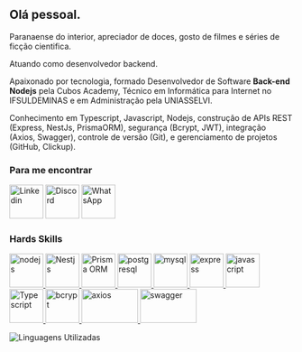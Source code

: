 <html>
  <body>
    <main>
      <section>
        <h1>Olá pessoal.</h1>
      </section>
      <section>
        <p>
          Paranaense do interior, apreciador de doces, gosto de filmes e séries de ficção cientifica.
        </p>
        <p>
          Atuando como desenvolvedor backend.
        <p>
          Apaixonado por tecnologia, formado Desenvolvedor de Software <strong>Back-end Nodejs</strong> pela Cubos Academy, Técnico em Informática para Internet no IFSULDEMINAS e em Administração pela UNIASSELVI.
        </p>
        <p>
          Conhecimento em Typescript, Javascript, Nodejs, construção de APIs REST (Express, NestJs, PrismaORM), segurança (Bcrypt, JWT), integração (Axios, Swagger), controle de versão (Git), e gerenciamento de projetos (GitHub, Clickup).
        </p>
      </section>
      <section>
        <h3>Para me encontrar</h3>
        <p>
          <a href="https://www.linkedin.com/in/paulors1206/" target="blank"
            ><img
              src="https://expertdigital.net/wp-content/uploads/2018/11/linkedin-logo.png"
              alt="Linkedin"
              height="60"
              width="60"
          /></a>
          <a href="https://discord.gg/PRS#1354" target="blank"
            ><img
              src="https://logodownload.org/wp-content/uploads/2017/11/discord-logo-0.png"
              alt="Discord"
              height="60"
              width="60"
          /></a>
          <a
            href="https://api.whatsapp.com/send?phone=5516991867675"
            target="blank"
            ><img
              src="https://logodownload.org/wp-content/uploads/2015/04/whatsapp-logo-png-0.png"
              alt="WhatsApp"
              height="60"
              width="60"
          /></a>
        </p>
      </section>
      <section>
        <h3>Hards Skills</h3>
        <p>
          <a href="https://nodejs.org" target="_blank" rel="noreferrer">
            <img
              src="https://upload.wikimedia.org/wikipedia/commons/d/d9/Node.js_logo.svg"
              alt="nodejs"
              width="60"
              height="60"
            />
          </a>
           <a href="https://nestjs.com/" target="_blank" rel="noreferrer">
            <img
              src="https://d33wubrfki0l68.cloudfront.net/e937e774cbbe23635999615ad5d7732decad182a/26072/logo-small.ede75a6b.svg"
              alt="Nestjs"
              width="60"
              height="60"
            />
          </a>
          <a href="https://www.prisma.io/" target="_blank" rel="noreferrer">
            <img
              src="https://avatars.githubusercontent.com/u/17219288?s=280&v=4"
              alt="Prisma ORM"
              width="60"
              height="60"
            />
          </a>
          <a href="https://www.postgresql.org" target="_blank" rel="noreferrer">
            <img
              src="https://upload.wikimedia.org/wikipedia/commons/2/29/Postgresql_elephant.svg"
              alt="postgresql"
              width="60"
              height="60"
            />
          </a>
          <a href="https://www.mysql.com/" target="_blank" rel="noreferrer">
            <img
              src="https://www.freepnglogos.com/uploads/logo-mysql-png/logo-mysql-mysql-logo-png-images-are-download-crazypng-21.png"
              alt="mysql"
              width="60"
              height="60"
            />
          </a>
          <a href="https://expressjs.com/" target="_blank" rel="noreferrer">
            <img
              src="https://wsofter.com/wp-content/uploads/2017/12/node-express.png"
              alt="express"
              width="60"
              height="60"
            />
          </a>
          <a
            href="https://developer.mozilla.org/pt-BR/docs/Web/JavaScript"
            target="_blank"
            rel="noreferrer"
          >
            <img
              src="https://upload.wikimedia.org/wikipedia/commons/thumb/9/99/Unofficial_JavaScript_logo_2.svg/800px-Unofficial_JavaScript_logo_2.svg.png"
              alt="javascript"
              width="60"
              height="60"
            />
          </a>
          <a
            href="https://www.typescriptlang.org/docs/"
            target="_blank"
            rel="noreferrer"
          >
            <img
              src="https://upload.wikimedia.org/wikipedia/commons/4/4c/Typescript_logo_2020.svg"
              alt="Typescript "
              width="60"
              height="60"
            />
          </a>
           <a
            href="https://github.com/kelektiv/node.bcrypt.js"
            target="_blank"
            rel="noreferrer"
          >
            <img
              src="https://img.stackshare.io/package/19054/default_2be036aaca5c71baf790e00f1ef80dd37a625905.png"
              alt="bcrypt"
              width="60"
              height="60"
            />
          </a>
          <a
            href="https://axios-http.com/ptbr/docs/intro"
            target="_blank"
            rel="noreferrer"
          >
            <img
              src="https://axios-http.com/assets/logo.svg"
              alt="axios"
              width="100"
              height="60"
            />
          </a>
          <a
            href="https://swagger.io/tools/swagger-ui/"
            target="_blank"
            rel="noreferrer"
          >
            <img
              src="https://static1.smartbear.co/swagger/media/assets/images/swagger_logo.svg"
              alt="swagger"
              width="100"
              height="60"
            />
          </a>
        </p>
      </section>
      <section>
        <p>
          <img
            src="https://github-readme-stats.vercel.app/api/top-langs/?username=prsonda&layout=compact&custom_title=Linguagens%20%mais%20%utilizadas&theme=dracula"
            alt="Linguagens Utilizadas"
          />
        </p>
      </section>
    </main>
  </body>
</html>

